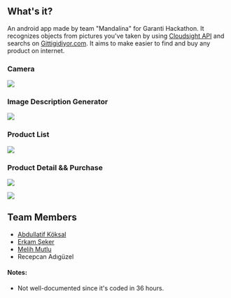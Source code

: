 ## What's it?
  An android app made by team "Mandalina" for Garanti Hackathon. It recognizes objects from pictures you've taken by using [Cloudsight API](http://cloudsightapi.com/) 
  and searchs on [Gittigidiyor.com](http://www.gittigidiyor.com). It aims to make easier to find and buy any product on internet.
  
  ### Camera
  ![](https://farm2.staticflickr.com/1854/42552351020_4c80d173ab.jpg)
  
  ### Image Description Generator
  ![](https://farm2.staticflickr.com/1892/30493445388_2193e6dffa.jpg)
  
  ### Product List
  ![](https://farm2.staticflickr.com/1857/30493445268_dcd55469dc.jpg)
  
  ### Product Detail && Purchase
  
  ![](https://farm2.staticflickr.com/1881/42552351480_931f4e3a09.jpg)
  
  
  ![](https://farm2.staticflickr.com/1859/30493445538_96e46eabd4.jpg)
  
  
  
## Team Members
* [Abdullatif Köksal](https://github.com/akoksal)
* [Erkam Şeker](https://github.com/erkamseker)
* [Melih Mutlu](https://github.com/melihmutlu)
* Recepcan Adıgüzel

#### Notes:
* Not well-documented since it's coded in 36 hours.
